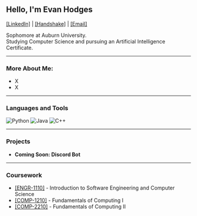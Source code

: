 ## Hello, I'm Evan Hodges

[\[LinkedIn\]](https://www.linkedin.com/in/evanhodges04/) | [\[Handshake\]](https://auburn.joinhandshake.com/profiles/41558853) | [\[Email\]](mailto:ejh0058@auburn.edu)

Sophomore at Auburn University.  
Studying Computer Science and pursuing an Artificial Intelligence Certificate.

---

### More About Me:

- X
- X

---

### Languages and Tools
![Python](https://img.shields.io/badge/Code-Python-informational?style=flat&logo=python&logoColor=white)
![Java](https://img.shields.io/badge/Code-Java-informational?style=flat&logo=java&logoColor=white)
![C++](https://img.shields.io/badge/Code-C++-informational?style=flat&logo=cplusplus&logoColor=white)

---

### Projects

- **Coming Soon: Discord Bot**

---

### Coursework
- [\[ENGR-1110\]](Link) - Introduction to Software Engineering and Computer Science
- [\[COMP-1210\]](Link) - Fundamentals of Computing I
- [\[COMP-2210\]](Link) - Fundamentals of Computing II
